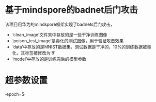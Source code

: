 # 基于mindspore的badnet后门攻击

该项目用华为的mindspore框架实现了badnets后门攻击，
* ‘clean_image’文件夹中存放的是一些干净训练图像
* ‘poison_test_image’是毒化的测试图像，用于验证攻击效果
* ‘data’中存放的是MNIST数据集，测试数据是干净的，10%的训练数据被毒化，其标签被修改为‘8’
* ‘model’中存放的是训练完后的模型参数
# 超参数设置
·epoch=5·
